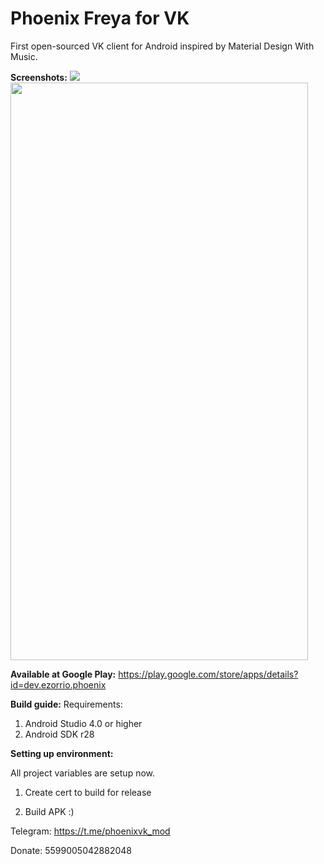 # Phoenix Freya for VK
First open-sourced VK client for Android inspired by Material Design With Music.

<b>Screenshots:</b>
<img src="Screenshots.jpg"/>
<img src="Screenshot_20200506-004901.jpg" height="924" width="476"/>

<b>Available at Google Play:</b> https://play.google.com/store/apps/details?id=dev.ezorrio.phoenix <br>

<b>Build guide:</b>
Requirements:
  1) Android Studio 4.0 or higher
  2) Android SDK r28
  
<b>Setting up environment:</b>

  All project variables are setup now.

  1) Create cert to build for release

  2) Build APK :)

Telegram: https://t.me/phoenixvk_mod

Donate: 5599005042882048
